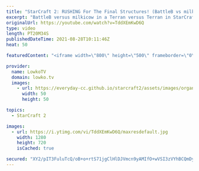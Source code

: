 ```yaml
---
title: "StarCraft 2: RUSHING For The Final Structures! (BattleB vs milkicow)"
excerpt: "BattleB versus milkicow in a Terran versus Terran in StarCraft 2. In this TvT we see both players magically move out to strike multiple times, while dodging the opposing army entirely, resulting in a base race.  Support my work on Patreon: http://www.patreon.com/lowkotv Become a YouTube member: https://lowko.tv/join"
originalUrl: https://youtube.com/watch?v=TddXEmKwD6Q
type: video
length: PT20M34S
publishedDateTime: 2021-08-28T10:11:46Z
heat: 50

featuredContent: "<iframe width=\"800\" height=\"500\" frameborder=\"0\" src=\"https://www.youtube.com/embed/TddXEmKwD6Q\" allow=\"accelerometer; autoplay; encrypted-media; gyroscope; picture-in-picture\" allowfullscreen></iframe>"

provider:
  name: LowkoTV
  domain: lowko.tv
  images:
    - url: https://everyday-cc.github.io/starcraft2/assets/images/organizations/lowko.tv-50x50.jpg
      width: 50
      height: 50

topics:
  - StarCraft 2

images:
  - url: https://i.ytimg.com/vi/TddXEmKwD6Q/maxresdefault.jpg
    width: 1280
    height: 720
    isCached: true

secured: "XY2/pIT3FuluTcQ/oB+o+rtS71jgClHlDJVmcn9yAMIfO+wVSI3zVYhBCQmDyyIP8VsHKLasSBwPWXu7oRc6P8UVl3+qZ7R2AwcFNN3RN0uRSUFP4X5jS42k8zoRqKYNg0D9SSLjd9zz8cOx6Lr9XDI6d0P0MpmE1TIwviGouRuFbT4WP3abGz8sJAlfI//t67nX5oofFkPMdpj9JePL4Zx8wADKFyU8oILZv4mTbEKhBZm7hdykBx7fq2iVO+SmURT41LWFeG/KceLT+4kN1VGoNpDZgsTPvkvnCAsTcJq94sKh/DqtyAcfljVfuaptdt6DL+G+6O/jTLHvK2HXM1b81D/7JimqgJ2jpcYWgmIlEhSCzZsFMs6Ll6vFKWhqTAilTRBgHgAZLOOb+6k9pvUIP3fFPRGwNHjeKXZsX/g=;g6K1sauJQBbTB48AL7vsRg=="
---
```


